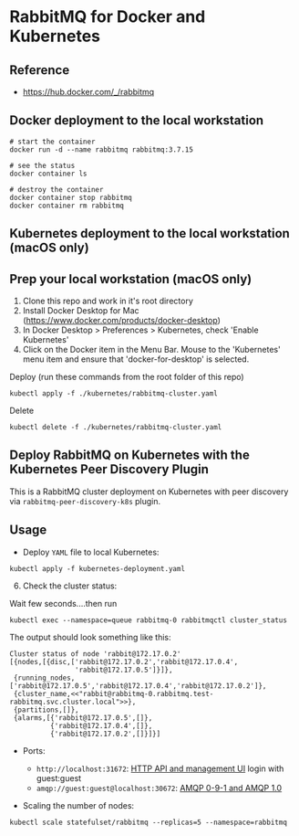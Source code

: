 # RabbitMQ for Docker and Kubernetes

## Reference
- https://hub.docker.com/_/rabbitmq

## Docker deployment to the local workstation

~~~
# start the container
docker run -d --name rabbitmq rabbitmq:3.7.15

# see the status
docker container ls

# destroy the container
docker container stop rabbitmq
docker container rm rabbitmq
~~~


## Kubernetes deployment to the local workstation (macOS only)

## Prep your local workstation (macOS only)
1. Clone this repo and work in it's root directory
1. Install Docker Desktop for Mac (https://www.docker.com/products/docker-desktop)
1. In Docker Desktop > Preferences > Kubernetes, check 'Enable Kubernetes'
1. Click on the Docker item in the Menu Bar. Mouse to the 'Kubernetes' menu item and ensure that 'docker-for-desktop' is selected.

Deploy (run these commands from the root folder of this repo)
~~~
kubectl apply -f ./kubernetes/rabbitmq-cluster.yaml
~~~

Delete
~~~
kubectl delete -f ./kubernetes/rabbitmq-cluster.yaml
~~~





## Deploy RabbitMQ on Kubernetes with the Kubernetes Peer Discovery Plugin

This is a RabbitMQ cluster deployment on Kubernetes with peer discovery via `rabbitmq-peer-discovery-k8s` plugin.


## Usage

* Deploy `YAML` file to local Kubernetes:

```
kubectl apply -f kubernetes-deployment.yaml
```
6. Check the cluster status:

Wait few seconds....then run

```
kubectl exec --namespace=queue rabbitmq-0 rabbitmqctl cluster_status
```

The output should look something like this:

```
Cluster status of node 'rabbit@172.17.0.2'
[{nodes,[{disc,['rabbit@172.17.0.2','rabbit@172.17.0.4',
                'rabbit@172.17.0.5']}]},
 {running_nodes,['rabbit@172.17.0.5','rabbit@172.17.0.4','rabbit@172.17.0.2']},
 {cluster_name,<<"rabbit@rabbitmq-0.rabbitmq.test-rabbitmq.svc.cluster.local">>},
 {partitions,[]},
 {alarms,[{'rabbit@172.17.0.5',[]},
          {'rabbit@172.17.0.4',[]},
          {'rabbit@172.17.0.2',[]}]}]
```

* Ports:
	* `http://localhost:31672`: [HTTP API and management UI](https://www.rabbitmq.com/management.html)  login with guest:guest
	* `amqp://guest:guest@localhost:30672`: [AMQP 0-9-1 and AMQP 1.0](https://www.rabbitmq.com/networking.html#selinux-ports)

* Scaling the number of nodes:

```
kubectl scale statefulset/rabbitmq --replicas=5 --namespace=rabbitmq
```
 
